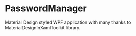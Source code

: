 # PasswordManager

Material Design styled WPF application with many thanks to MaterialDesignInXamlToolkit library.


